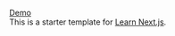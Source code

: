 [Demo](https://nextjs-blog-sigma-woad.vercel.app/)  
This is a starter template for [Learn Next.js](https://nextjs.org/learn).
